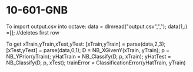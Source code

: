 # 10-601-GNB
To import output.csv into octave:
data = dlmread("output.csv",",");
data(1,:) =[]; //deletes first row

To get xTrain,yTrain,xTest,yTest:
[xTrain,yTrain] = parse(data,2,3);
[xTest,yTest] = parse(data,0,1);
D = NB_XGivenY(xTrain, yTrain);
p = NB_YPrior(yTrain);
yHatTrain = NB_Classify(D, p, xTrain);
yHatTest = NB_Classify(D, p, xTest);
trainError = ClassificationError(yHatTrain, yTrain)

